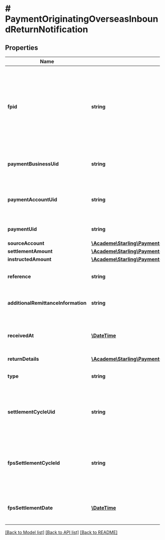 # # PaymentOriginatingOverseasInboundReturnNotification

## Properties

Name | Type | Description | Notes
------------ | ------------- | ------------- | -------------
**fpid** | **string** | Unique identifier of the payment within the scheme. 42 character string, in which the last five characters are almost always spaces. | [optional] 
**paymentBusinessUid** | **string** | Unique identifier of the company receiving the payment | [optional] 
**paymentAccountUid** | **string** | Unique identifier of the account containing the funds received | [optional] 
**paymentUid** | **string** | Unique identifier of the payment | [optional] 
**sourceAccount** | [**\Academe\Starling\PaymentsSdk\Model\PaymentDetailsAccount**](PaymentDetailsAccount.md) |  | [optional] 
**settlementAmount** | [**\Academe\Starling\PaymentsSdk\Model\CurrencyAndAmount**](CurrencyAndAmount.md) |  | [optional] 
**instructedAmount** | [**\Academe\Starling\PaymentsSdk\Model\CurrencyAndAmount**](CurrencyAndAmount.md) |  | [optional] 
**reference** | **string** | Reference included with the payment | [optional] 
**additionalRemittanceInformation** | **string** | Unstructured additional remittance information | [optional] 
**receivedAt** | [**\DateTime**](\DateTime.md) | Date and time that the payment was originally received | [optional] 
**returnDetails** | [**\Academe\Starling\PaymentsSdk\Model\PaymentReturnDetails**](PaymentReturnDetails.md) |  | [optional] 
**type** | **string** | Type of the payment that was sent or received | [optional] 
**settlementCycleUid** | **string** | Unique identifier of the settlement cycle the payment is allocated to | [optional] 
**fpsSettlementCycleId** | **string** | Faster payment scheme identifier for the settlement cycle the payment is allocated to | [optional] 
**fpsSettlementDate** | [**\DateTime**](\DateTime.md) | Faster payment scheme settlement date | [optional] 

[[Back to Model list]](../../README.md#documentation-for-models) [[Back to API list]](../../README.md#documentation-for-api-endpoints) [[Back to README]](../../README.md)


